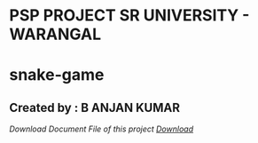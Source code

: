 # PSP PROJECT SR UNIVERSITY - WARANGAL
# snake-game
## Created by : B ANJAN KUMAR 

*Download Document File of this project <a href="https://github.com/ANJAN-KUMAR9/snake-game/raw/main/snake-game.docx">Download</a>*

